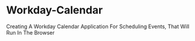 # Workday-Calendar
Creating A Workday Calendar Application For Scheduling Events, That Will Run In The Browser

